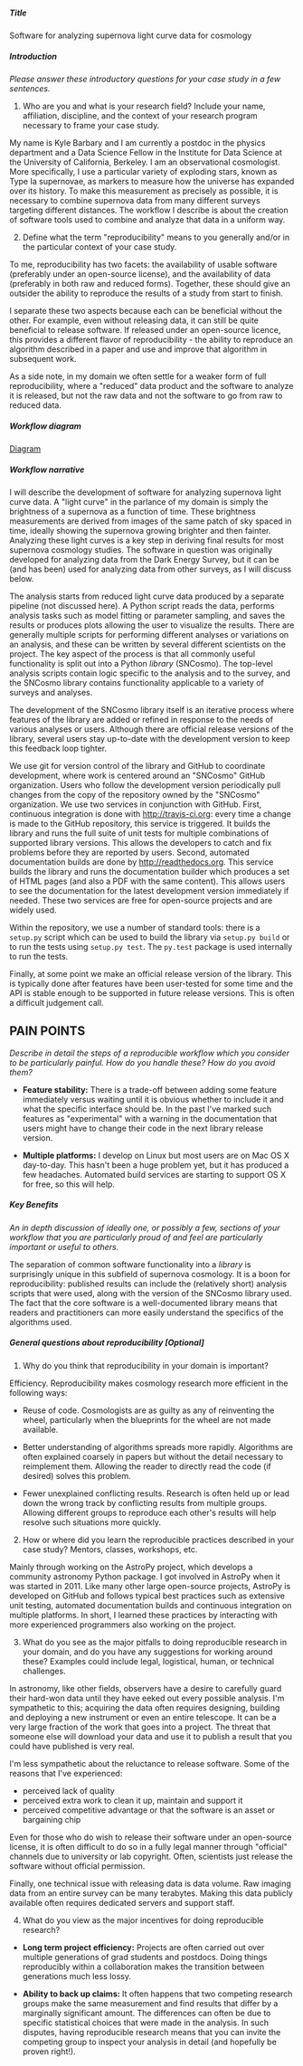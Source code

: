 ##### Title

Software for analyzing supernova light curve data for cosmology

##### Introduction

*Please answer these introductory questions for your case study in a
 few sentences.*

1) Who are you and what is your research field? Include your name,
affiliation, discipline, and the context of your research program
necessary to frame your case study.

My name is Kyle Barbary and I am currently a postdoc in the physics
department and a Data Science Fellow in the Institute for Data Science
at the University of California, Berkeley. I am an observational
cosmologist. More specifically, I use a particular variety of
exploding stars, known as Type Ia supernovae, as markers to measure
how the universe has expanded over its history. To make this
measurement as precisely as possible, it is necessary to combine
supernova data from many different surveys targeting different
distances. The workflow I describe is about the creation of software tools
used to combine and analyze that data in a uniform way.


2) Define what the term "reproducibility" means to you generally
and/or in the particular context of your case study.

To me, reproducibility has two facets: the availability of usable
software (preferably under an open-source license), and the
availability of data (preferably in both raw and reduced
forms). Together, these should give an outsider the ability to
reproduce the results of a study from start to finish.

I separate these two aspects because each can be beneficial without
the other. For example, even without releasing data, it can still be
quite beneficial to release software. If released under an open-source
licence, this provides a different flavor of reproducibility - the
ability to reproduce an algorithm described in a paper and use and
improve that algorithm in subsequent work.

As a side note, in my domain we often settle for a weaker form of full
reproducibility, where a "reduced" data product and the software to
analyze it is released, but not the raw data and not the software to
go from raw to reduced data.


##### Workflow diagram

[Diagram](kbarbary.pdf)


##### Workflow narrative

I will describe the development of software for analyzing supernova
light curve data.  A "light curve" in the parlance of my domain is
simply the brightness of a supernova as a function of time. These
brightness measurements are derived from images of the same patch of
sky spaced in time, ideally showing the supernova growing brighter and
then fainter.  Analyzing these light curves is a key step in deriving
final results for most supernova cosmology studies.  The software in
question was originally developed for analyzing data from the Dark
Energy Survey, but it can be (and has been) used for analyzing data
from other surveys, as I will discuss below.

The analysis starts from reduced light curve data produced by a
separate pipeline (not discussed here). A Python script reads the
data, performs analysis tasks such as model fitting or parameter
sampling, and saves the results or produces plots allowing the user to
visualize the results. There are generally multiple scripts for
performing different analyses or variations on an analysis, and these
can be written by several different scientists on the project. The key
aspect of the process is that all commonly useful functionality is
split out into a Python *library* (SNCosmo). The top-level analysis
scripts contain logic specific to the analysis and to the survey, and
the SNCosmo library contains functionality applicable to a variety of
surveys and analyses.

The development of the SNCosmo library itself is an iterative process
where features of the library are added or refined in response to the
needs of various analyses or users. Although there are official
release versions of the library, several users stay up-to-date with
the development version to keep this feedback loop tighter.

We use git for version control of the library and GitHub to coordinate
development, where work is centered around an "SNCosmo" GitHub
organization. Users who follow the development version periodically
pull changes from the copy of the repository owned by the "SNCosmo"
organization. We use two services in conjunction with GitHub. First,
continuous integration is done with http://travis-ci.org: every time a
change is made to the GitHub repository, this service is triggered. It
builds the library and runs the full suite of unit tests for multiple
combinations of supported library versions. This allows the developers
to catch and fix problems before they are reported by users. Second,
automated documentation builds are done by
http://readthedocs.org. This service builds the library and runs the
documentation builder which produces a set of HTML pages (and also a
PDF with the same content). This allows users to see the documentation
for the latest development version immediately if needed.  These two
services are free for open-source projects and are widely used.

Within the repository, we use a number of standard tools: there is a
`setup.py` script which can be used to build the library via `setup.py
build` or to run the tests using `setup.py test`. The `py.test`
package is used internally to run the tests.

Finally, at some point we make an official release version of the
library. This is typically done after features have been user-tested
for some time and the API is stable enough to be supported in future
release versions. This is often a difficult judgement call.


## PAIN POINTS

*Describe in detail the steps of a reproducible workflow which you
consider to be particularly painful. How do you handle these? How do
you avoid them?*

- **Feature stability:** There is a trade-off between adding some
  feature immediately versus waiting until it is obvious whether to
  include it and what the specific interface should be. In the past
  I've marked such features as "experimental" with a warning in the
  documentation that users might have to change their code in the next
  library release version.

- **Multiple platforms:** I develop on Linux but most users are
  on Mac OS X day-to-day. This hasn't been a huge problem yet, but it has
  produced a few headaches. Automated build services are starting to
  support OS X for free, so this will help.


##### Key Benefits

*An in depth discussion of ideally one, or possibly a few, sections
of your workflow that you are particularly proud of and feel are
particularly important or useful to others.*

The separation of common software functionality into a *library* is
surprisingly unique in this subfield of supernova cosmology. It is a
boon for reproducibility: published results can include the
(relatively short) analysis scripts that were used, along with the
version of the SNCosmo library used. The fact that the core software
is a well-documented library means that readers and practitioners can
more easily understand the specifics of the algorithms used.


##### General questions about reproducibility [Optional]

1) Why do you think that reproducibility in your domain is important?

Efficiency. Reproducibility makes cosmology research more efficient
 in the following ways:

- Reuse of code. Cosmologists are as guilty as any of reinventing the
  wheel, particularly when the blueprints for the wheel are not made
  available.

- Better understanding of algorithms spreads more rapidly. Algorithms
  are often explained coarsely in papers but without the detail
  necessary to reimplement them. Allowing the reader to directly read
  the code (if desired) solves this problem.

- Fewer unexplained conflicting results. Research is often held up or
  lead down the wrong track by conflicting results from multiple
  groups. Allowing different groups to reproduce each other's results
  will help resolve such situations more quickly.


2) How or where did you learn the reproducible practices described in
your case study? Mentors, classes, workshops, etc.

Mainly through working on the AstroPy project, which develops a
community astronomy Python package. I got involved in AstroPy when it
was started in 2011. Like many other large open-source projects,
AstroPy is developed on GitHub and follows typical best practices such
as extensive unit testing, automated documentation builds and
continuous integration on multiple platforms.  In short, I learned
these practices by interacting with more experienced programmers also
working on the project.

3) What do you see as the major pitfalls to doing reproducible
research in your domain, and do you have any suggestions for working
around these? Examples could include legal, logistical, human, or
technical challenges.

In astronomy, like other fields, observers have a desire to carefully
guard their hard-won data until they have eeked out every possible
analysis. I'm sympathetic to this; acquiring the data often requires
designing, building and deploying a new instrument or even an entire
telescope. It can be a very large fraction of the work that goes
into a project. The threat that someone else will download your data
and use it to publish a result that you could have published is very
real.

I'm less sympathetic about the reluctance to release software. Some of
the reasons that I've experienced:

- perceived lack of quality
- perceived extra work to clean it up, maintain and support it
- perceived competitive advantage or that the software is an asset
  or bargaining chip

Even for those who do wish to release their software under an
open-source license, it is often difficult to do so in a fully legal
manner through "official" channels due to university or lab
copyright. Often, scientists just release the software without
official permission.

Finally, one technical issue with releasing data is data
volume. Raw imaging data from an entire survey can be many
terabytes. Making this data publicly available often requires dedicated
servers and support staff.


4) What do you view as the major incentives for doing reproducible
research?

- **Long term project efficiency:** Projects are often carried out over
  multiple generations of grad students and postdocs. Doing things
  reproducibly within a collaboration makes the transition between
  generations much less lossy.

- **Ability to back up claims:** It often happens that two competing
  research groups make the same measurement and find results that
  differ by a marginally significant amount. The differences can often
  be due to specific statistical choices that were made in the
  analysis. In such disputes, having reproducible research means that
  you can invite the competing group to inspect your analysis in
  detail (and hopefully be proven right!).
